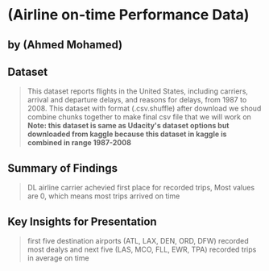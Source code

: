 # (Airline on-time Performance Data)
## by (Ahmed Mohamed)

## Dataset
> This dataset reports flights in the United States, including carriers, arrival and departure delays, and reasons for delays, from 1987 to 2008. This dataset with format (.csv.shuffle) after download we shoud combine chunks together to make final csv file that we will work on
**Note: this dataset is same as Udacity's dataset options but downloaded from kaggle because this dataset in kaggle is combined in range 1987-2008** 


## Summary of Findings

> DL airline carrier achevied first place for recorded trips, Most values are 0, which means most trips arrived on time


## Key Insights for Presentation

> first five destination airports (ATL, LAX, DEN, ORD, DFW) recorded most dealys and next five (LAS, MCO, FLL, EWR, TPA) recorded trips in average on time   